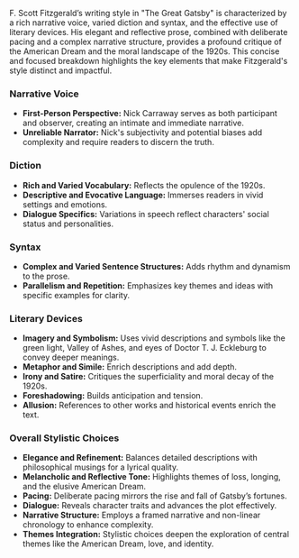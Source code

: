 F. Scott Fitzgerald’s writing style in "The Great Gatsby" is characterized by a rich narrative voice, varied diction and syntax, and the effective use of literary devices. His elegant and reflective prose, combined with deliberate pacing and a complex narrative structure, provides a profound critique of the American Dream and the moral landscape of the 1920s. This concise and focused breakdown highlights the key elements that make Fitzgerald's style distinct and impactful.

### Narrative Voice
- **First-Person Perspective:** Nick Carraway serves as both participant and observer, creating an intimate and immediate narrative.
- **Unreliable Narrator:** Nick's subjectivity and potential biases add complexity and require readers to discern the truth.

### Diction
- **Rich and Varied Vocabulary:** Reflects the opulence of the 1920s.
- **Descriptive and Evocative Language:** Immerses readers in vivid settings and emotions.
- **Dialogue Specifics:** Variations in speech reflect characters' social status and personalities.

### Syntax
- **Complex and Varied Sentence Structures:** Adds rhythm and dynamism to the prose.
- **Parallelism and Repetition:** Emphasizes key themes and ideas with specific examples for clarity.

### Literary Devices
- **Imagery and Symbolism:** Uses vivid descriptions and symbols like the green light, Valley of Ashes, and eyes of Doctor T. J. Eckleburg to convey deeper meanings.
- **Metaphor and Simile:** Enrich descriptions and add depth.
- **Irony and Satire:** Critiques the superficiality and moral decay of the 1920s.
- **Foreshadowing:** Builds anticipation and tension.
- **Allusion:** References to other works and historical events enrich the text.

### Overall Stylistic Choices
- **Elegance and Refinement:** Balances detailed descriptions with philosophical musings for a lyrical quality.
- **Melancholic and Reflective Tone:** Highlights themes of loss, longing, and the elusive American Dream.
- **Pacing:** Deliberate pacing mirrors the rise and fall of Gatsby’s fortunes.
- **Dialogue:** Reveals character traits and advances the plot effectively.
- **Narrative Structure:** Employs a framed narrative and non-linear chronology to enhance complexity.
- **Themes Integration:** Stylistic choices deepen the exploration of central themes like the American Dream, love, and identity.


